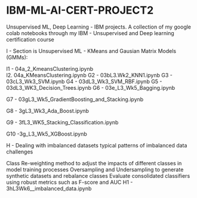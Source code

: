 # IBM-ML-AI-CERT-PROJECT2
Unsupervised ML, Deep Learning - IBM projects. A collection of my google colab notebooks through my IBM - Unsupervised and Deep learning certification course

I - Section is Unsupervised ML - KMeans and Gausian Matrix Models (GMMs):


I1 - 04a_2_KmeansClustering.ipynb  
I2. 04a_KMeansClustering.ipynb
G2 - 03bL3.Wk2_KNN1.ipynb
G3 - 03cL3_Wk3_SVM.ipynb
G4 - 03dL3_Wk3_SVM_RBF.ipynb
G5 - 03dL3_WK3_Decision_Trees.ipynb
G6 - 03e_L3_Wk5_Bagging.ipynb

G7 - 03gL3_Wk5_GradientBoosting_and_Stacking.ipynb

G8 - 3gL3_Wk3_Ada_Boost.ipynb

G9 - 3fL3_WK5_Stacking_Classification.ipynb

G10 -3g_L3_Wk5_XGBoost.ipynb

H - Dealing with imbalanced datasets typical patterns of imbalanced data challenges

Class Re-weighting method to adjust the impacts of different classes in model training processes
Oversampling and Undersampling to generate synthetic datasets and rebalance classes
Evaluate consolidated classifiers using robust metrics such as F-score and AUC
H1 - 3hL3Wk6__imbalanced_data.ipynb
